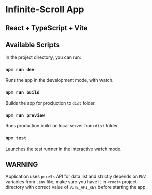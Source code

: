 # Infinite-Scroll App
## React + TypeScript + Vite

## Available Scripts

In the project directory, you can run:

### `npm run dev`
Runs the app in the development mode, with watch.<br />


### `npm run build`
Builds the app for production to `dist` folder.<br />


### `npm run preview`
Runs production build on local server from `dist` folder.<br />


### `npm test`
Launches the test runner in the interactive watch mode.<br />


## WARNING
Application uses `pexels` API for data list and strictly depends on `ENV`<br />
variables from `.env` file, make sure you have it in `<root>` project<br />
directory with correct value of `VITE_API_KEY` before starting the app.




